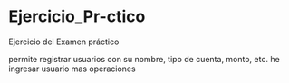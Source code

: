 # Ejercicio_Pr-ctico
Ejercicio del Examen práctico

permite registrar usuarios con su nombre, tipo de cuenta, monto, etc.
he ingresar usuario mas operaciones
